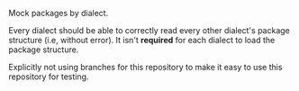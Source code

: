 Mock packages by dialect.

Every dialect should be able to correctly read every other dialect's package structure (i.e, without error). 
It isn't **required** for each dialect to load the package structure.

Explicitly not using branches for this repository to make it easy to use this repository for testing.